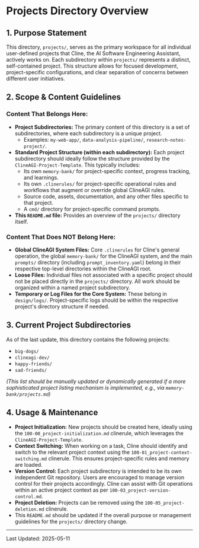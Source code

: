 # Projects Directory Overview

## 1. Purpose Statement

This directory, `projects/`, serves as the primary workspace for all individual user-defined projects that Cline, the AI Software Engineering Assistant, actively works on. Each subdirectory within `projects/` represents a distinct, self-contained project. This structure allows for focused development, project-specific configurations, and clear separation of concerns between different user initiatives.

## 2. Scope & Content Guidelines

### Content That Belongs Here:
*   **Project Subdirectories:** The primary content of this directory is a set of subdirectories, where each subdirectory is a unique project.
    *   Examples: `my-web-app/`, `data-analysis-pipeline/`, `research-notes-project/`.
*   **Standard Project Structure (within each subdirectory):** Each project subdirectory should ideally follow the structure provided by the `ClineAGI-Project-Template`. This typically includes:
    *   Its own `memory-bank/` for project-specific context, progress tracking, and learnings.
    *   Its own `.clinerules/` for project-specific operational rules and workflows that augment or override global ClineAGI rules.
    *   Source code, assets, documentation, and any other files specific to that project.
    *   A `cmd/` directory for project-specific command prompts.
*   **This `README.md` file:** Provides an overview of the `projects/` directory itself.

### Content That Does NOT Belong Here:
*   **Global ClineAGI System Files:** Core `.clinerules` for Cline's general operation, the global `memory-bank/` for the ClineAGI system, and the main `prompts/` directory (including `prompt_inventory.yaml`) belong in their respective top-level directories within the ClineAGI root.
*   **Loose Files:** Individual files not associated with a specific project should not be placed directly in the `projects/` directory. All work should be organized within a named project subdirectory.
*   **Temporary or Log Files for the Core System:** These belong in `design/logs/`. Project-specific logs should be within the respective project's directory structure if needed.

## 3. Current Project Subdirectories

As of the last update, this directory contains the following projects:

*   `big-dogs/`
*   `clineagi-dev/`
*   `happy-friends/`
*   `sad-friends/`

*(This list should be manually updated or dynamically generated if a more sophisticated project listing mechanism is implemented, e.g., via `memory-bank/projects.md`)*

## 4. Usage & Maintenance

*   **Project Initialization:** New projects should be created here, ideally using the `100-00_project-initialization.md` clinerule, which leverages the `ClineAGI-Project-Template`.
*   **Context Switching:** When working on a task, Cline should identify and switch to the relevant project context using the `100-01_project-context-switching.md` clinerule. This ensures project-specific rules and memory are loaded.
*   **Version Control:** Each project subdirectory is intended to be its own independent Git repository. Users are encouraged to manage version control for their projects accordingly. Cline can assist with Git operations within an active project context as per `100-03_project-version-control.md`.
*   **Project Deletion:** Projects can be removed using the `100-05_project-deletion.md` clinerule.
*   This `README.md` should be updated if the overall purpose or management guidelines for the `projects/` directory change.

---
Last Updated: 2025-05-11
